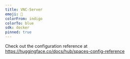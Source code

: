 ```yaml
---
title: VNC-Server
emoji: 🏃
colorFrom: indigo
colorTo: blue
sdk: docker
pinned: true
---
```


Check out the configuration reference at https://huggingface.co/docs/hub/spaces-config-reference